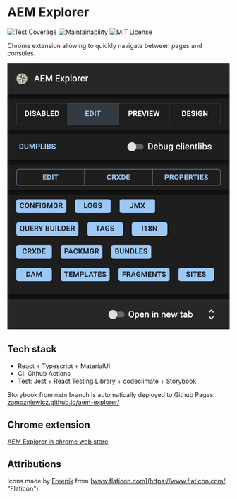# AEM Explorer

[![Test Coverage](https://api.codeclimate.com/v1/badges/36ef9364544cb01b2048/test_coverage)](https://codeclimate.com/github/zamozniewicz/aem-explorer/test_coverage)
[![Maintainability](https://api.codeclimate.com/v1/badges/36ef9364544cb01b2048/maintainability)](https://codeclimate.com/github/zamozniewicz/aem-explorer/maintainability)
[![MIT License](https://img.shields.io/badge/License-MIT-blue.svg)](LICENSE)

Chrome extension allowing to quickly navigate between pages and consoles.

![AEM Explorer](/aem-explorer.png)

## Tech stack

- React + Typescript + MaterialUI
- CI: Github Actions
- Test: Jest + React Testing Library + codeclimate + Storybook

Storybook from `main` branch is automatically deployed to Github Pages: [zamozniewicz.github.io/aem-explorer/](https://zamozniewicz.github.io/aem-explorer/)

## Chrome extension

[AEM Explorer in chrome web store](https://chrome.google.com/webstore/detail/aem-explorer/ccmaglfddhhajghfpiifkjkikabckohn)

## Attributions

Icons made by [Freepik](https://www.freepik.com "Freepik") from [www.flaticon.com](https://www.flaticon.com/ "Flaticon").
